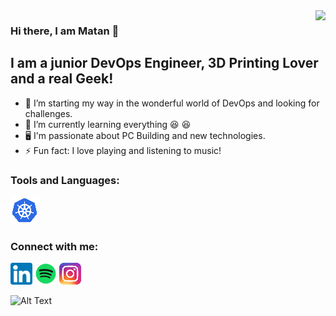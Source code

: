<img src="https://github.githubassets.com/images/mona-whisper.gif" align="right" />

### Hi there, I am Matan 👋

## I am a junior DevOps Engineer, 3D Printing Lover and a real Geek!

- 🔭 I’m starting my way in the wonderful world of DevOps and looking for challenges.
- 🌱 I’m currently learning everything :laughing: :laughing:
- :desktop_computer: I'm passionate about PC Building and new technologies.
- ⚡ Fun fact: I love playing and listening to music!


### Tools and Languages:

![Kubernetes][kubernetes.icon]
<!-- ![Docker][docker.icon]
![Python][python.icon]
![Bash][bash.icon]
![Jenkins][jenkins.icon]
![ArgoCD][argocd.icon]
![Maven][maven.icon]
![AWS][aws.icon]
![GCP][gcp.icon]
![Git][git.icon]
![Github][github.icon]
![Gitlab][gitlab.icon]
![Terraform][terraform.icon]
![Artifactory][artifactory.icon]
![Artifactory][artifactory.icon] -->



### Connect with me:

[![alt text][linkedin.icon]][linkedin]
[![alt text][spotify.icon]][spotify]
[![alt text][instagram.icon]][instagram]

![Alt Text](https://media.giphy.com/media/vFKqnCdLPNOKc/giphy.gif)

<!-- <iframe src="https://giphy.com/embed/l2JhwdnrGvfnoXrzi" width="300" height="300" frameBorder="0" class="giphy-embed" align="right" allowFullScreen></iframe><p><a href="https://giphy.com/gifs/3d-pixel-8bit-l2JhwdnrGvfnoXrzi" ></a></p>

<iframe src="https://giphy.com/embed/dalAKBkBak1S8" width="480" height="300" frameBorder="0" class="giphy-embed" align="left" allowFullScreen></iframe><p><a href="https://giphy.com/gifs/corsairgaming-rgb-pc-rainbow-dalAKBkBak1S8"></a></p> -->

<!-- icons with padding -->
[linkedin.icon]: /assets/linkedin.png
[spotify.icon]: /assets/spotify.png
[instagram.icon]: /assets/instagram.png
[kubernetes.icon]: /assets/kubernetes.png



<!-- links to your social media accounts -->
[linkedin]: https://linkedin.com/in/matan-avital
[spotify]: https://open.spotify.com/user/vbl1z3x2ir2ox96ekku78322r?si=d641d6b72cfa4558
[instagram]: https://www.instagram.com/3dmatho/
